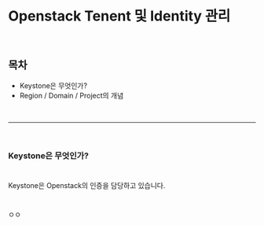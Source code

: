 # Openstack Tenent 및 Identity 관리

</br>
<h2>목차</h2>

- Keystone은 무엇인가?
- Region / Domain / Project의 개념
</br>

---

</br>
<h3> Keystone은 무엇인가?</h3>

#

Keystone은 Openstack의 인증을 담당하고 있습니다.

#

ㅇㅇ
<!--stackedit_data:
eyJoaXN0b3J5IjpbMTIzMjgxNDY4Myw2NDk3MDMwNiwyODQ1Mz
M3NTUsMzQyMzgzMjEwLDEyMTM3NTE0NDQsMTUwMTc5MDgzMF19

-->